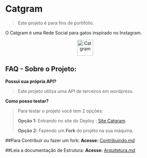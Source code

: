 # Catgram

> Este projeto é para fins de portifólio.

O Catgram é uma Rede Social para gatos inspirado no Instagram.

<p align="center">
<img  width="50" src="https://i.imgur.com/jXPYTNB.png" alt="Catgram">
</p>

## FAQ - Sobre o Projeto:

**Possui sua própria API?**
>Este projeto utiliza uma API de terceiros em wordpress.

**Como posso testar?**
>Para testar o projeto você tem 2 opções:
>
>**Opção 1:** Entrando no site do Deploy : [Site Catgram](https://catgram.onrender.com/)
>
>**Opção 2:** Fazendo um **Fork** do projeto na sua máquina.

##Para Contribuir ou fazer um fork:
**Acesse:** 
[Contribuindo.md](https://github.com/LucasKennari/Catgram/blob/prod/CONTRIBUINDO.md)

##Leia a documentação de Estrutura:
**Acesse:** 
[Arquitetura.md](https://github.com/LucasKennari/Catgram/blob/prod/ARQUITETURA.md)
